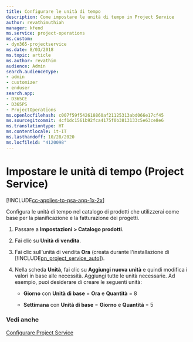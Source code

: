 ```yaml
---
title: Configurare le unità di tempo
description: Come impostare le unità di tempo in Project Service
author: revathimuthiah
manager: kfend
ms.service: project-operations
ms.custom:
- dyn365-projectservice
ms.date: 8/03/2018
ms.topic: article
ms.author: revathim
audience: Admin
search.audienceType:
- admin
- customizer
- enduser
search.app:
- D365CE
- D365PS
- ProjectOperations
ms.openlocfilehash: c007f59f542618860af21125313abd066e17cf45
ms.sourcegitcommit: 4cf1dc1561b92fca4175f0b3813133c5e63ce8e6
ms.translationtype: HT
ms.contentlocale: it-IT
ms.lasthandoff: 10/28/2020
ms.locfileid: "4120098"
---
```

# <a name="set-up-time-units-project-service"></a>Impostare le unità di tempo (Project Service)

[!INCLUDE[cc-applies-to-psa-app-1x-2x](../includes/cc-applies-to-psa-app-1x-2x.md)]

Configura le unità di tempo nel catalogo di prodotti che utilizzerai come base per la pianificazione e la fatturazione dei progetti.  
  
1. Passare a **Impostazioni > Catalogo prodotti**.  
  
2. Fai clic su **Unità di vendita**.  
  
3. Fai clic sull'unità di vendita **Ora** (creata durante l'installazione di [!INCLUDE[pn_project_service_auto](../includes/pn-project-service-auto.md)]).  
  
4. Nella scheda **Unità**, fai clic su **Aggiungi nuova unità** e quindi modifica i valori in base alle necessità. Aggiungi tutte le unità necessarie. Ad esempio, puoi desiderare di creare le seguenti unità:  
  
   - **Giorno** con **Unità di base** = **Ora** e **Quantità** = 8  
  
   - **Settimana** con **Unità di base** = **Giorno** e **Quantità** = 5  
  
### <a name="see-also"></a>Vedi anche  
 [Configurare Project Service](../psa/configure.md)
